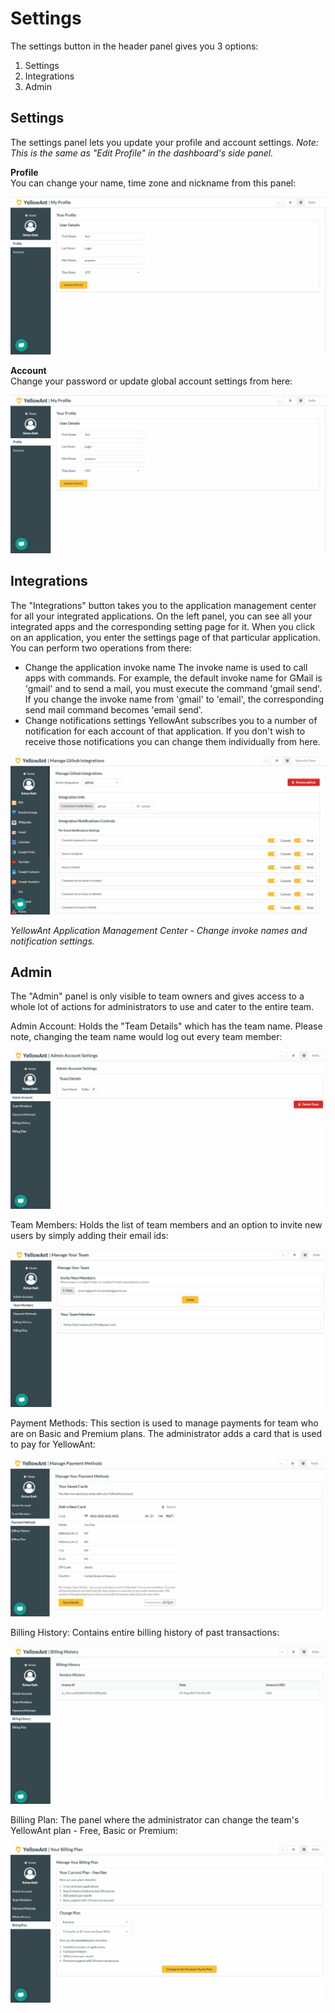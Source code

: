# Settings

The settings button in the header panel gives you 3 options:

1. Settings
2. Integrations
3. Admin

## Settings

The settings panel lets you update your profile and account settings. _Note: This is the same as "Edit Profile" in the dashboard's side panel._

**Profile**    
You can change your name, time zone and nickname from this panel:

![](../.gitbook/assets/settings_profile%20%281%29.jpg)

**Account**    
Change your password or update global account settings from here:

![](../.gitbook/assets/settings_profile.jpg)

## Integrations

The "Integrations" button takes you to the application management center for all your integrated applications. On the left panel, you can see all your integrated apps and the corresponding setting page for it. When you click on an application, you enter the settings page of that particular application. You can perform two operations from there:

* Change the application invoke name The invoke name is used to call apps with commands. For example, the default invoke name for GMail is 'gmail' and to send a mail, you must execute the command 'gmail send'. If you change the invoke name from 'gmail' to 'email', the corresponding send mail command becomes 'email send'.
* Change notifications settings YellowAnt subscribes you to a number of notification for each account of that application. If you don't wish to receive those notifications you can change them individually from here. 

![](../.gitbook/assets/image%20%28154%29.png)

_YellowAnt Application Management Center - Change invoke names and notification settings._

## Admin

The "Admin" panel is only visible to team owners and gives access to a whole lot of actions for administrators to use and cater to the entire team.

Admin Account: Holds the "Team Details" which has the team name. Please note, changing the team name would log out every team member:

![](../.gitbook/assets/admin_account.jpg)

Team Members: Holds the list of team members and an option to invite new users by simply adding their email ids:

![](../.gitbook/assets/admin_team.jpg)

Payment Methods: This section is used to manage payments for team who are on Basic and Premium plans. The administrator adds a card that is used to pay for YellowAnt:

![](../.gitbook/assets/admin_paydets.jpg)

Billing History: Contains entire billing history of past transactions:

![](../.gitbook/assets/admin_billing.jpg)

Billing Plan: The panel where the administrator can change the team's YellowAnt plan - Free, Basic or Premium:

![](../.gitbook/assets/admin_billplan.jpg)

